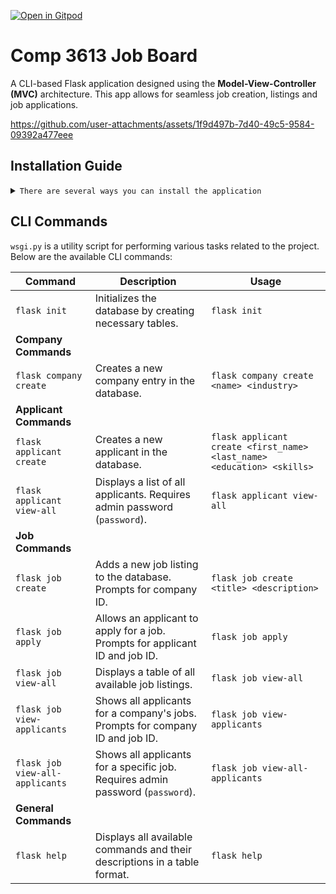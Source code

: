 [![Open in Gitpod](https://gitpod.io/button/open-in-gitpod.svg)](https://gitpod.io/#https://github.com/carrot2803/Comp3613A1)

# Comp 3613 Job Board

A CLI-based Flask application designed using the **Model-View-Controller (MVC)** architecture. This app allows for seamless job creation, listings and job applications.


https://github.com/user-attachments/assets/1f9d497b-7d40-49c5-9584-09392a477eee


## Installation Guide
<details>
<summary><code>There are several ways you can install the application</code></summary>

1. **Clone the repository**:
    ```sh
    git clone https://github.com/carrot2803/Comp3613A1.git
    cd Comp3613A1
    ```

2. **(Optional) Create a virtual environment**:

    - Using `venv`:
        ```sh
        python -m venv venv
        source venv/bin/activate    # On Windows use `venv\Scripts\activate`
        ```
    - Using `conda`:
        ```sh
        conda create --name your-env-name python=3.x
        conda activate your-env-name
        ```

3. **Install the required packages**:
    ```sh
    pip install -r requirements.txt
    ```
    
4. **Run the Code**
    ```sh
    flask init
    ```

#### **Alernative**
- [Downloading repository as ZIP](https://github.com/carrot2803/Comp3613/archive/refs/heads/master.zip)
- Running the following command in a terminal, assuming you have [GitHub CLI](https://cli.github.com/) installed:

</details>

## CLI Commands

`wsgi.py` is a utility script for performing various tasks related to the project. Below are the available CLI commands:

| Command                        | Description                                                                                          | Usage                                                      |
|---------------------------------|------------------------------------------------------------------------------------------------------|------------------------------------------------------------|
| `flask init`                    | Initializes the database by creating necessary tables.                                               | `flask init`                                               |
| **Company Commands**            |                                                                                                      |                                                            |
| `flask company create`          | Creates a new company entry in the database.                                                         | `flask company create <name> <industry>`                   |
| **Applicant Commands**          |                                                                                                      |                                                            |
| `flask applicant create`        | Creates a new applicant in the database.                                                             | `flask applicant create <first_name> <last_name> <education> <skills>` |
| `flask applicant view-all`      | Displays a list of all applicants. Requires admin password (`password`).                             | `flask applicant view-all`                                 |
| **Job Commands**                |                                                                                                      |                                                            |
| `flask job create`              | Adds a new job listing to the database. Prompts for company ID.                                      | `flask job create <title> <description>`                   |
| `flask job apply`               | Allows an applicant to apply for a job. Prompts for applicant ID and job ID.                         | `flask job apply`                                          |
| `flask job view-all`            | Displays a table of all available job listings.                                                      | `flask job view-all`                                       |
| `flask job view-applicants`     | Shows all applicants for a company's jobs. Prompts for company ID and job ID.                        | `flask job view-applicants`                                |
| `flask job view-all-applicants` | Shows all applicants for a specific job. Requires admin password (`password`).                       | `flask job view-all-applicants`                            |
| **General Commands**            |                                                                                                      |                                                            |
| `flask help`                    | Displays all available commands and their descriptions in a table format.                           | `flask help`                                               |

